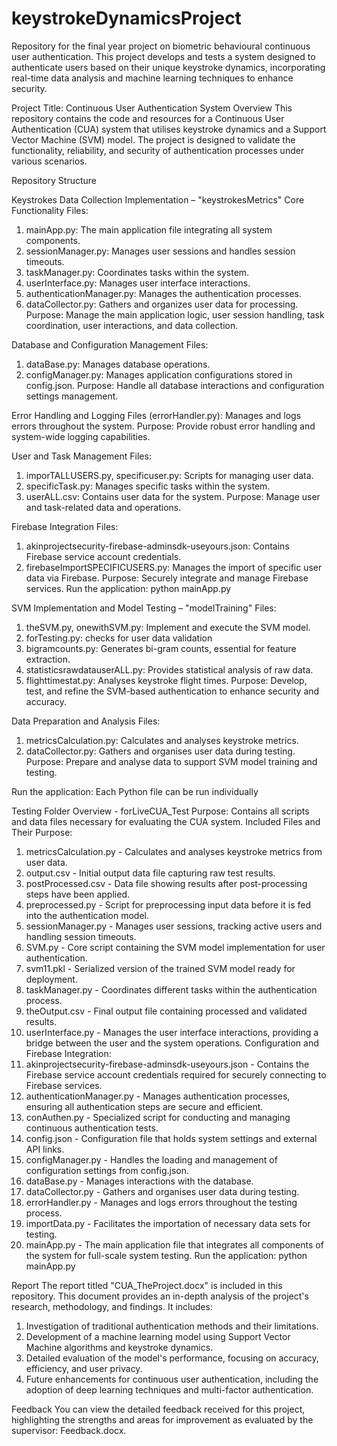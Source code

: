 # keystrokeDynamicsProject
Repository for the final year project on biometric behavioural continuous user authentication. This project develops and tests a system designed to authenticate users based on their unique keystroke dynamics, incorporating real-time data analysis and machine learning techniques to enhance security.

Project Title: Continuous User Authentication System
Overview
This repository contains the code and resources for a Continuous User Authentication (CUA) system that utilises keystroke dynamics and a Support Vector Machine (SVM) model. The project is designed to validate the functionality, reliability, and security of authentication processes under various scenarios.

Repository Structure

Keystrokes Data Collection Implementation – "keystrokesMetrics"
Core Functionality Files:
1.	mainApp.py: The main application file integrating all system components.
2.	sessionManager.py: Manages user sessions and handles session timeouts.
3.	taskManager.py: Coordinates tasks within the system.
4.	userInterface.py: Manages user interface interactions.
5.	authenticationManager.py: Manages the authentication processes.
6.	dataCollector.py: Gathers and organizes user data for processing.
Purpose: Manage the main application logic, user session handling, task coordination, user interactions, and data collection.

Database and Configuration Management Files:
1.	dataBase.py: Manages database operations.
2.	configManager.py: Manages application configurations stored in config.json.
Purpose: Handle all database interactions and configuration settings management.

Error Handling and Logging Files (errorHandler.py): Manages and logs errors throughout the system.
Purpose: Provide robust error handling and system-wide logging capabilities.

User and Task Management Files:
1.	imporTALLUSERS.py, specificuser.py: Scripts for managing user data.
2.	specificTask.py: Manages specific tasks within the system.
3.	userALL.csv: Contains user data for the system.
Purpose: Manage user and task-related data and operations.

Firebase Integration Files:
1.	akinprojectsecurity-firebase-adminsdk-useyours.json: Contains Firebase service account credentials.
2.	firebaseImportSPECIFICUSERS.py: Manages the import of specific user data via Firebase.
Purpose: Securely integrate and manage Firebase services.
Run the application: python mainApp.py



SVM Implementation and Model Testing – "modelTraining"
Files:
1.	theSVM.py, onewithSVM.py: Implement and execute the SVM model.
2.	forTesting.py: checks for user data validation
3.	bigramcounts.py: Generates bi-gram counts, essential for feature extraction.
4.	statisticsrawdatauserALL.py: Provides statistical analysis of raw data.
5.	flighttimestat.py: Analyses keystroke flight times.
Purpose: Develop, test, and refine the SVM-based authentication to enhance security and accuracy.

Data Preparation and Analysis Files:
1.	metricsCalculation.py: Calculates and analyses keystroke metrics.
2.	dataCollector.py: Gathers and organises user data during testing.
Purpose: Prepare and analyse data to support SVM model training and testing.

Run the application: Each Python file can be run individually

Testing Folder Overview - forLiveCUA_Test
Purpose:
Contains all scripts and data files necessary for evaluating the CUA system.
Included Files and Their Purpose:
1.	metricsCalculation.py - Calculates and analyses keystroke metrics from user data.
2.	output.csv - Initial output data file capturing raw test results.
3.	postProcessed.csv - Data file showing results after post-processing steps have been applied.
4.	preprocessed.py - Script for preprocessing input data before it is fed into the authentication model.
5.	sessionManager.py - Manages user sessions, tracking active users and handling session timeouts.
6.	SVM.py - Core script containing the SVM model implementation for user authentication.
7.	svm11.pkl - Serialized version of the trained SVM model ready for deployment.
8.	taskManager.py - Coordinates different tasks within the authentication process.
9.	theOutput.csv - Final output file containing processed and validated results.
10.	userInterface.py - Manages the user interface interactions, providing a bridge between the user and the system operations.
Configuration and Firebase Integration:
1.	akinprojectsecurity-firebase-adminsdk-useyours.json - Contains the Firebase service account credentials required for securely connecting to Firebase services.
2.	authenticationManager.py - Manages authentication processes, ensuring all authentication steps are secure and efficient.
3.	conAuthen.py - Specialized script for conducting and managing continuous authentication tests.
4.	config.json - Configuration file that holds system settings and external API links.
5.	configManager.py - Handles the loading and management of configuration settings from config.json.
6.	dataBase.py - Manages interactions with the database.
7.	dataCollector.py - Gathers and organises user data during testing.
8.	errorHandler.py - Manages and logs errors throughout the testing process.
9.	importData.py - Facilitates the importation of necessary data sets for testing.
10.	mainApp.py - The main application file that integrates all components of the system for full-scale system testing.
Run the application: python mainApp.py

Report
The report titled "CUA_TheProject.docx" is included in this repository. This document provides an in-depth analysis of the project's research, methodology, and findings. It includes:

1.  Investigation of traditional authentication methods and their limitations.
2.  Development of a machine learning model using Support Vector Machine algorithms and keystroke dynamics.
3.  Detailed evaluation of the model's performance, focusing on accuracy, efficiency, and user privacy.
4.  Future enhancements for continuous user authentication, including the adoption of deep learning techniques and multi-factor authentication.

Feedback
You can view the detailed feedback received for this project, highlighting the strengths and areas for improvement as evaluated by the supervisor: Feedback.docx.